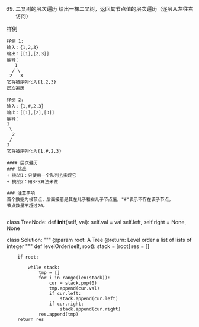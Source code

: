 69. 二叉树的层次遍历
给出一棵二叉树，返回其节点值的层次遍历（逐层从左往右访问）

样例
```
样例 1:
输入：{1,2,3}
输出：[[1],[2,3]]
解释：
   1
  / \
 2   3
它将被序列化为{1,2,3}
层次遍历

样例 2:
输入：{1,#,2,3}
输出：[[1],[2],[3]]
解释：
1
 \
  2
 /
3
它将被序列化为{1,#,2,3}
        
#### 层次遍历
### 挑战
+ 挑战1：只使用一个队列去实现它
+ 挑战2：用BFS算法来做

### 注意事项
首个数据为根节点，后面接着是其左儿子和右儿子节点值，"#"表示不存在该子节点。
节点数量不超过20。


```
class TreeNode:
    def __init__(self, val):
        self.val = val
        self.left, self.right = None, None

class Solution:
    """
    @param root: A Tree
    @return: Level order a list of lists of integer
    """
    def levelOrder(self, root):
        stack = [root]
        res = []

        if root:
        
            while stack:
                tmp = []
                for i in range(len(stack)):
                    cur = stack.pop(0)
                    tmp.append(cur.val)
                    if cur.left:
                        stack.append(cur.left)
                    if cur.right:
                        stack.append(cur.right)
                res.append(tmp)
        return res
```
